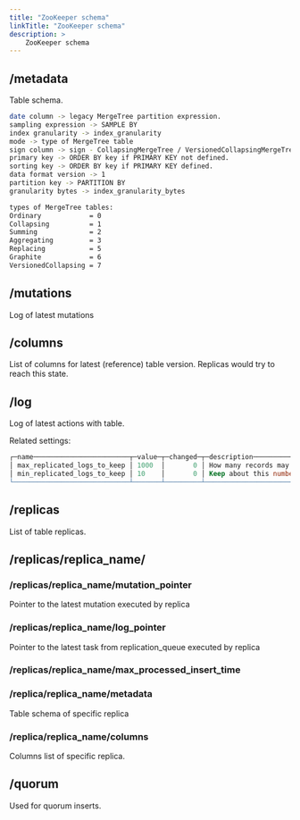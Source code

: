 ```yaml
---
title: "ZooKeeper schema"
linkTitle: "ZooKeeper schema"
description: >
    ZooKeeper schema
---
```

## /metadata

Table schema.

```bash
date column -> legacy MergeTree partition expression.
sampling expression -> SAMPLE BY
index granularity -> index_granularity
mode -> type of MergeTree table
sign column -> sign - CollapsingMergeTree / VersionedCollapsingMergeTree
primary key -> ORDER BY key if PRIMARY KEY not defined.
sorting key -> ORDER BY key if PRIMARY KEY defined.
data format version -> 1
partition key -> PARTITION BY
granularity bytes -> index_granularity_bytes

types of MergeTree tables:
Ordinary            = 0
Collapsing          = 1
Summing             = 2
Aggregating         = 3
Replacing           = 5
Graphite            = 6
VersionedCollapsing = 7
```

## /mutations

Log of latest mutations

## /columns

List of columns for latest (reference) table version. Replicas would try to reach this state.

## /log

Log of latest actions with table. 

Related settings:

```sql
┌─name────────────────────────┬─value─┬─changed─┬─description────────────────────────────────────────────────────────────────────────────────────────────────────────────────────────────────────────────────────────────────┬─type───┐
│ max_replicated_logs_to_keep │ 1000  │       0 │ How many records may be in log, if there is inactive replica. Inactive replica becomes lost when when this number exceed.                                                  │ UInt64 │
│ min_replicated_logs_to_keep │ 10    │       0 │ Keep about this number of last records in ZooKeeper log, even if they are obsolete. It doesn't affect work of tables: used only to diagnose ZooKeeper log before cleaning. │ UInt64 │
└─────────────────────────────┴───────┴─────────┴────────────────────────────────────────────────────────────────────────────────────────────────────────────────────────────────────────────────────────────────────────────┴────────┘
```

## /replicas

List of table replicas.

## /replicas/replica_name/

### /replicas/replica_name/mutation_pointer

Pointer to the latest mutation executed by replica

### /replicas/replica_name/log_pointer

Pointer to the latest task from replication_queue executed by replica

### /replicas/replica_name/max_processed_insert_time

### /replica/replica_name/metadata

Table schema of specific replica

### /replica/replica_name/columns

Columns list of specific replica.

## /quorum

Used for quorum inserts.
